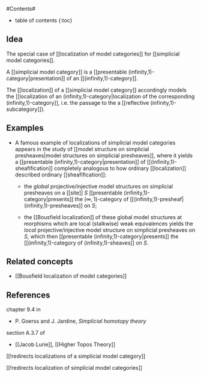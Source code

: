 
#Contents#
* table of contents
{:toc}

## Idea

The special case of [[localization of model categories]] for [[simplicial model categories]].

A [[simplicial model category]] is a [[presentable (infinity,1)-category|presentation]] of an [[(infinity,1)-category]]. 

The [[localization]] of a [[simplicial model category]] accordingly models the [[localization of an (infinity,1)-category|localization of the corresponding (infinity,1)-category]], i.e. the passage to the a [[reflective (infinity,1)-subcategory]]). 

## Examples 


* A famous example of localizations of simplicial model categories appears in the study of [[model structure on simplicial presheaves|model structures on simplicial presheaves]], where it yields a [[presentable (infinity,1)-category|presentation]] of [[(infinity,1)-sheafification]] completely analogous to how ordinary [[localization]] described ordinary [[sheafification]]:

  * the _global_ projective/injective model structures on simplicial presheaves on a [[site]] $S$ [[presentable (infinity,1)-category|presents]] the $(\infty,1)$-category of [[(infinity,1)-presheaf|(infinity,1)-presheaves]] on $S$;

  * the [[Bousfield localization]] of these global model structures at morphisms which are local (stalkwise) weak equivalences yields the _local_ projective/injective model structure on simplicial presheaves on $S$, which then [[presentable (infinity,1)-category|presents]] the [[(infinity,1)-category of (infinity,1)-sheaves]] on $S$.


## Related concepts

* [[Bousfield localization of model categories]]


## References

chapter 9.4 in

* P. Goerss and J. Jardine, _Simplicial homotopy theory_ 

section A.3.7 of

* [[Jacob Lurie]], [[Higher Topos Theory]]

[[!redirects localizations of a simplicial model category]]

[[!redirects localization of simplicial model categories]]
